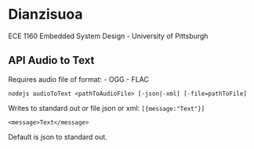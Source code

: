 # Dianzisuoa
ECE 1160 Embedded System Design - University of Pittsburgh

## API Audio to Text

Requires audio file of format:
    - OGG
    - FLAC

`nodejs audioToText <pathToAudioFile> [-json|-xml] [-file=pathToFile]`

Writes to standard out or file json or xml:
`[{message:"Text"}]`

`<message>Text</message>`

Default is json to standard out.

